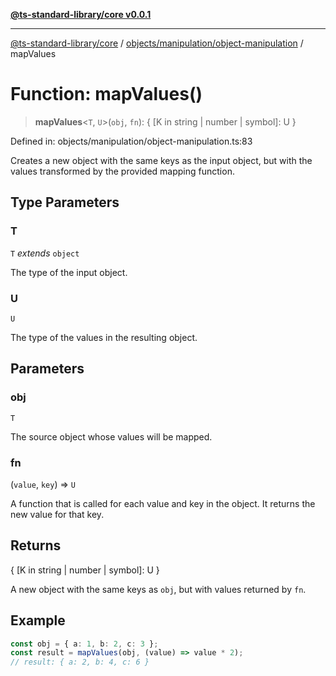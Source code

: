 [**@ts-standard-library/core v0.0.1**](../../../../README.md)

***

[@ts-standard-library/core](../../../../modules.md) / [objects/manipulation/object-manipulation](../README.md) / mapValues

# Function: mapValues()

> **mapValues**\<`T`, `U`\>(`obj`, `fn`): \{ \[K in string \| number \| symbol\]: U \}

Defined in: objects/manipulation/object-manipulation.ts:83

Creates a new object with the same keys as the input object, but with the values transformed by the provided mapping function.

## Type Parameters

### T

`T` *extends* `object`

The type of the input object.

### U

`U`

The type of the values in the resulting object.

## Parameters

### obj

`T`

The source object whose values will be mapped.

### fn

(`value`, `key`) => `U`

A function that is called for each value and key in the object. It returns the new value for that key.

## Returns

\{ \[K in string \| number \| symbol\]: U \}

A new object with the same keys as `obj`, but with values returned by `fn`.

## Example

```typescript
const obj = { a: 1, b: 2, c: 3 };
const result = mapValues(obj, (value) => value * 2);
// result: { a: 2, b: 4, c: 6 }
```
